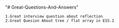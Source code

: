 "# Great-Questions-And-Answers" 
	
	1.Great interview question about reflection 
	2.Great Quesion About tree / flat array in ES5.1
